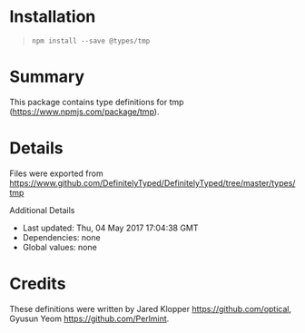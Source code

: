 # Installation
> `npm install --save @types/tmp`

# Summary
This package contains type definitions for tmp (https://www.npmjs.com/package/tmp).

# Details
Files were exported from https://www.github.com/DefinitelyTyped/DefinitelyTyped/tree/master/types/tmp

Additional Details
 * Last updated: Thu, 04 May 2017 17:04:38 GMT
 * Dependencies: none
 * Global values: none

# Credits
These definitions were written by Jared Klopper <https://github.com/optical>, Gyusun Yeom <https://github.com/Perlmint>.
